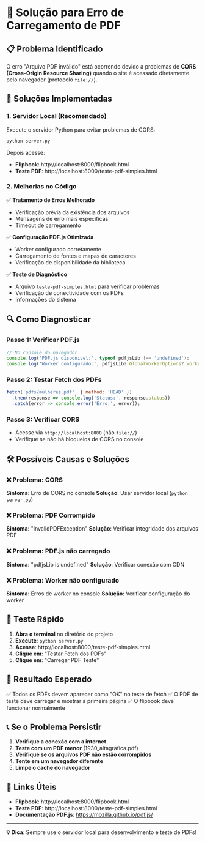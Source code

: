 # 🔧 Solução para Erro de Carregamento de PDF

## 📋 Problema Identificado

O erro "Arquivo PDF inválido" está ocorrendo devido a problemas de **CORS (Cross-Origin Resource Sharing)** quando o site é acessado diretamente pelo navegador (protocolo `file://`).

## 🚀 Soluções Implementadas

### 1. **Servidor Local (Recomendado)**

Execute o servidor Python para evitar problemas de CORS:

```bash
python server.py
```

Depois acesse:
- **Flipbook**: http://localhost:8000/flipbook.html
- **Teste PDF**: http://localhost:8000/teste-pdf-simples.html

### 2. **Melhorias no Código**

✅ **Tratamento de Erros Melhorado**
- Verificação prévia da existência dos arquivos
- Mensagens de erro mais específicas
- Timeout de carregamento

✅ **Configuração PDF.js Otimizada**
- Worker configurado corretamente
- Carregamento de fontes e mapas de caracteres
- Verificação de disponibilidade da biblioteca

✅ **Teste de Diagnóstico**
- Arquivo `teste-pdf-simples.html` para verificar problemas
- Verificação de conectividade com os PDFs
- Informações do sistema

## 🔍 Como Diagnosticar

### Passo 1: Verificar PDF.js
```javascript
// No console do navegador
console.log('PDF.js disponível:', typeof pdfjsLib !== 'undefined');
console.log('Worker configurado:', pdfjsLib?.GlobalWorkerOptions?.workerSrc);
```

### Passo 2: Testar Fetch dos PDFs
```javascript
fetch('pdfs/mulheres.pdf', { method: 'HEAD' })
  .then(response => console.log('Status:', response.status))
  .catch(error => console.error('Erro:', error));
```

### Passo 3: Verificar CORS
- Acesse via `http://localhost:8000` (não `file://`)
- Verifique se não há bloqueios de CORS no console

## 🛠️ Possíveis Causas e Soluções

### ❌ **Problema: CORS**
**Sintoma**: Erro de CORS no console
**Solução**: Usar servidor local (`python server.py`)

### ❌ **Problema: PDF Corrompido**
**Sintoma**: "InvalidPDFException"
**Solução**: Verificar integridade dos arquivos PDF

### ❌ **Problema: PDF.js não carregado**
**Sintoma**: "pdfjsLib is undefined"
**Solução**: Verificar conexão com CDN

### ❌ **Problema: Worker não configurado**
**Sintoma**: Erros de worker no console
**Solução**: Verificar configuração do worker

## 📱 Teste Rápido

1. **Abra o terminal** no diretório do projeto
2. **Execute**: `python server.py`
3. **Acesse**: http://localhost:8000/teste-pdf-simples.html
4. **Clique em**: "Testar Fetch dos PDFs"
5. **Clique em**: "Carregar PDF Teste"

## 🎯 Resultado Esperado

✅ Todos os PDFs devem aparecer como "OK" no teste de fetch
✅ O PDF de teste deve carregar e mostrar a primeira página
✅ O flipbook deve funcionar normalmente

## 📞 Se o Problema Persistir

1. **Verifique a conexão com a internet**
2. **Teste com um PDF menor** (1930_altagrafica.pdf)
3. **Verifique se os arquivos PDF não estão corrompidos**
4. **Tente em um navegador diferente**
5. **Limpe o cache do navegador**

## 🔗 Links Úteis

- **Flipbook**: http://localhost:8000/flipbook.html
- **Teste PDF**: http://localhost:8000/teste-pdf-simples.html
- **Documentação PDF.js**: https://mozilla.github.io/pdf.js/

---

**💡 Dica**: Sempre use o servidor local para desenvolvimento e teste de PDFs!
